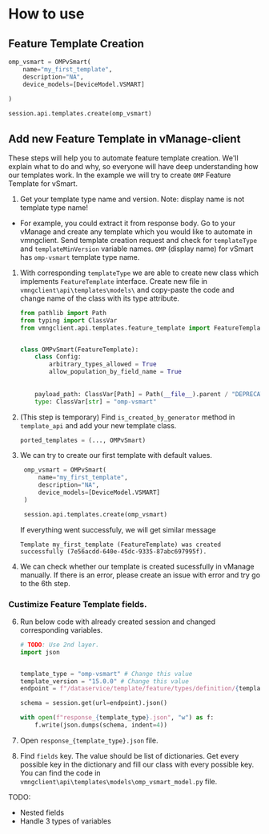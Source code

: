 # How to use

## Feature Template Creation

```python
omp_vsmart = OMPvSmart(
    name="my_first_template",
    description="NA",
    device_models=[DeviceModel.VSMART]
    
)

session.api.templates.create(omp_vsmart)
```

## Add new Feature Template in vManage-client
These steps will help you to automate feature template creation. We'll explain what to do and why, so everyone will have deep understanding how our templates work. In the example we will try to create `OMP` Feature Template for vSmart. 

1. Get your template type name and version. Note: display name is not template type name!
- For example, you could extract it from response body. Go to your vManage and create any template which you would like to automate in vmngclient. Send template creation request and check for `templateType` and `templateMinVersion` variable names. `OMP` (display name) for vSmart has `omp-vsmart` template type name.

1. With corresponding `templateType` we are able to create new class which implements `FeatureTemplate` interface. Create new file in `vmngclient\api\templates\models\` and copy-paste the code and change name of the class with its type attribute.

	```python
	from pathlib import Path
	from typing import ClassVar
	from vmngclient.api.templates.feature_template import FeatureTemplate


	class OMPvSmart(FeatureTemplate):
		class Config:
			arbitrary_types_allowed = True
			allow_population_by_field_name = True
			
			
		payload_path: ClassVar[Path] = Path(__file__).parent / "DEPRECATED"
		type: ClassVar[str] = "omp-vsmart"
	```
3. (This step is temporary) Find `is_created_by_generator` method in `template_api` and add your new template class.

	```python
	ported_templates = (..., OMPvSmart)
	```

4. We can try to create our first template with default values.
   ```python
	omp_vsmart = OMPvSmart(
		name="my_first_template",
		description="NA",
		device_models=[DeviceModel.VSMART]
	)

	session.api.templates.create(omp_vsmart)
	```
	If everything went successfuly, we will get similar message 

	`Template my_first_template (FeatureTemplate) was created successfully (7e56acdd-640e-45dc-9335-87abc697995f).`

5. We can check whether our template is created sucessfully in vManage manually. If there is an error, please create an issue with error and try go to the 6th step.
   
### Custimize Feature Template fields.
6. Run below code with already created session and changed corresponding variables.

    ```python
    # TODO: Use 2nd layer.
    import json


    template_type = "omp-vsmart" # Change this value
    template_version = "15.0.0" # Change this value
    endpoint = f"/dataservice/template/feature/types/definition/{template_type}/{template_version}"

    schema = session.get(url=endpoint).json()

    with open(f"response_{template_type}.json", "w") as f:
        f.write(json.dumps(schema, indent=4))
    ```

7. Open `response_{template_type}.json` file.
8. Find `fields` key. The value should be list of dictionaries. Get every possible key in the dictionary and fill our class with every possible key. You can find the code in `vmngclient\api\templates\models\omp_vsmart_model.py` file.

TODO:
- Nested fields
- Handle 3 types of variables

